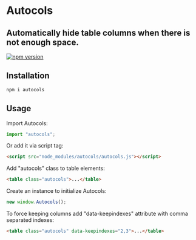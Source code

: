 # Autocols

## Automatically hide table columns when there is not enough space.

[![npm version](https://badge.fury.io/js/autocols.svg)](https://badge.fury.io/js/autocols)

## Installation

```sh
npm i autocols
```

## Usage

Import Autocols:

```js
import "autocols";
```

Or add it via script tag:

```html
<script src="node_modules/autocols/autocols.js"></script>
```

Add "autocols" class to table elements:

```html
<table class="autocols">...</table>
```

Create an instance to initialize Autocols:

```js
new window.Autocols();
```

To force keeping columns add "data-keepindexes" attribute with comma separated indexes:

```html
<table class="autocols" data-keepindexes="2,3">...</table>
```
